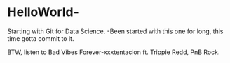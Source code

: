 # HelloWorld-
Starting with Git for Data Science.
-Been started with this one for long, this time gotta commit to it.

BTW, listen to Bad Vibes Forever-xxxtentacion ft. Trippie Redd, PnB Rock.

